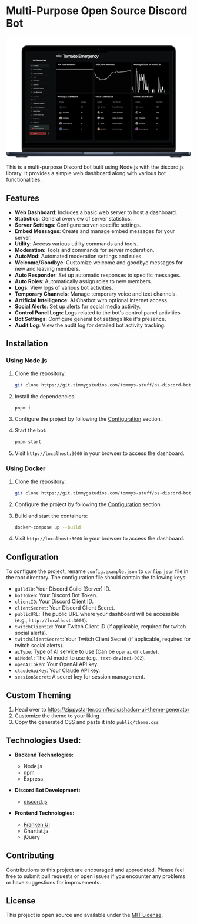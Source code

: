 # Multi-Purpose Open Source Discord Bot

![Feature Mockup](mockup.png)

This is a multi-purpose Discord bot built using Node.js with the discord.js library. It provides a simple web dashboard along with various bot functionalities.

## Features

- **Web Dashboard**: Includes a basic web server to host a dashboard.
- **Statistics**: General overview of server statistics.
- **Server Settings**: Configure server-specific settings.
- **Embed Messages**: Create and manage embed messages for your server.
- **Utility**: Access various utility commands and tools.
- **Moderation**: Tools and commands for server moderation.
- **AutoMod**: Automated moderation settings and rules.
- **Welcome/Goodbye**: Customize welcome and goodbye messages for new and leaving members.
- **Auto Responder**: Set up automatic responses to specific messages.
- **Auto Roles**: Automatically assign roles to new members.
- **Logs**: View logs of various bot activities.
- **Temporary Channels**: Manage temporary voice and text channels.
- **Artificial Intelligence**: AI Chatbot with optional internet access.
- **Social Alerts**: Set up alerts for social media activity.
- **Control Panel Logs**: Logs related to the bot's control panel activities.
- **Bot Settings**: Configure general bot settings like it's presence.
- **Audit Log**: View the audit log for detailed bot activity tracking.

## Installation

### Using Node.js

1. Clone the repository:

   ```bash
   git clone https://git.timmygstudios.com/tommys-stuff/os-discord-bot.git
    ```
2. Install the dependencies:

   ```bash
   pnpm i
   ```
3. Configure the project by following the [Configuration](#configuration) section.
4. Start the bot:

   ```bash
   pnpm start
   ```
5. Visit `http://localhost:3000` in your browser to access the dashboard.

### Using Docker

1. Clone the repository:

   ```bash
   git clone https://git.timmygstudios.com/tommys-stuff/os-discord-bot.git
    ```
2. Configure the project by following the [Configuration](#configuration) section.
3. Build and start the containers:

   ```bash
   docker-compose up --build
   ```
4. Visit `http://localhost:3000` in your browser to access the dashboard.

## Configuration

To configure the project, rename `config.example.json` to `config.json` file in the root directory. The configuration file should contain the following keys:

- `guildID`: Your Discord Guild (Server) ID.
- `botToken`: Your Discord Bot Token.
- `clientID`: Your Discord Client ID.
- `clientSecret`: Your Discord Client Secret.
- `publicURL`: The public URL where your dashboard will be accessible (e.g., `http://localhost:3000`).
- `twitchClientId`: Your Twitch Client ID (if applicable, required for twitch social alerts).
- `twitchClientSecret`: Your Twitch Client Secret (if applicable, required for twitch social alerts).
- `aiType`: Type of AI service to use (Can be `openai` or `claude`).
- `aiModel`: The AI model to use (e.g., `text-davinci-002`).
- `openAIToken`: Your OpenAI API key.
- `claudeApiKey`: Your Claude API key.
- `sessionSecret`: A secret key for session management.


## Custom Theming

1. Head over to https://zippystarter.com/tools/shadcn-ui-theme-generator
2. Customize the theme to your liking
3. Copy the generated CSS and paste it into `public/theme.css`

## Technologies Used:

- **Backend Technologies:**
  - Node.js
  - npm
  - Express

- **Discord Bot Development:**
  - [discord.js](https://discord.js.org/docs)

- **Frontend Technologies:**
  - [Franken UI](https://www.franken-ui.dev/)
  - Chartist.js
  - jQuery

## Contributing
Contributions to this project are encouraged and appreciated. Please feel free to submit pull requests or open issues if you encounter any problems or have suggestions for improvements.

## License
This project is open source and available under the [MIT License](LICENSE).
